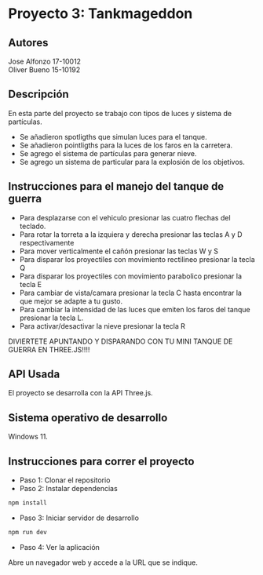 # Proyecto 3: Tankmageddon


## Autores

Jose Alfonzo 17-10012  
Oliver Bueno 15-10192

## Descripción

En esta parte del proyecto se trabajo con tipos de luces y sistema de partículas.
- Se añadieron spotligths que simulan luces para el tanque.
- Se añadieron pointligths para la luces de los faros en la carretera.
- Se agrego el sistema de partículas para generar nieve.
- Se agrego un sistema de particular para la explosión de los objetivos.

## Instrucciones para el manejo del tanque de guerra

- Para desplazarse con el vehiculo presionar las cuatro flechas del teclado.
- Para rotar la torreta a la izquiera y derecha presionar las teclas A y D respectivamente
- Para mover verticalmente el cañón presionar las teclas W y S
- Para disparar los proyectiles con movimiento rectilineo presionar la tecla Q
- Para disparar los proyectiles con movimiento parabolico presionar la tecla E
- Para cambiar de vista/camara presionar la tecla C hasta encontrar la que mejor se adapte a tu gusto.
- Para cambiar la intensidad de las luces que emiten los faros del tanque presionar la tecla L.
- Para activar/desactivar la nieve presionar la tecla R

DIVIERTETE APUNTANDO Y DISPARANDO CON TU MINI TANQUE DE GUERRA EN THREE.JS!!!!


## API Usada

El proyecto se desarrolla con la API Three.js.

## Sistema operativo de desarrollo

Windows 11.

## Instrucciones para correr el proyecto

- Paso 1: Clonar el repositorio
- Paso 2: Instalar dependencias
  
```sh
npm install
```

- Paso 3: Iniciar servidor de desarrollo

```sh
npm run dev
```

- Paso 4: Ver la aplicación

Abre un navegador web y accede a la URL que se indique.
